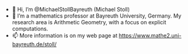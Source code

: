 - 👋 Hi, I’m @MichaelStollBayreuth (Michael Stoll)
- 👀 I’m a mathematics professor at Bayreuth University, Germany. My research area is Arithmetic Geometry, with a focus on explicit computations.
- 📫 More information is on my web page at https://www.mathe2.uni-bayreuth.de/stoll/

<!---
MichaelStollBayreuth/MichaelStollBayreuth is a ✨ special ✨ repository because its `README.md` (this file) appears on your GitHub profile.
You can click the Preview link to take a look at your changes.
--->
